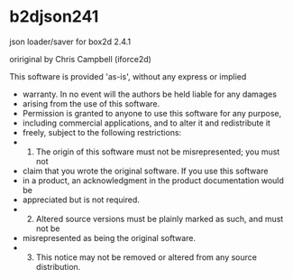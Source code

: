 # b2djson241
json loader/saver for box2d 2.4.1

oririginal by Chris Campbell (iforce2d)

This software is provided 'as-is', without any express or implied
* warranty.  In no event will the authors be held liable for any damages
* arising from the use of this software.
* Permission is granted to anyone to use this software for any purpose,
* including commercial applications, and to alter it and redistribute it
* freely, subject to the following restrictions:
* 1. The origin of this software must not be misrepresented; you must not
* claim that you wrote the original software. If you use this software
* in a product, an acknowledgment in the product documentation would be
* appreciated but is not required.
* 2. Altered source versions must be plainly marked as such, and must not be
* misrepresented as being the original software.
* 3. This notice may not be removed or altered from any source distribution.
